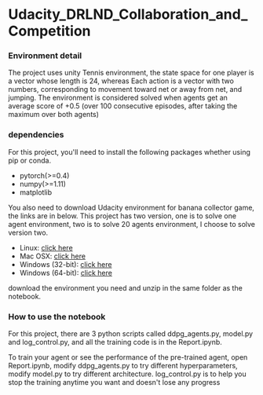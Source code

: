 # Udacity_DRLND_Collaboration_and_Competition

### Environment detail

The project uses unity Tennis environment, the state space for one player is a vector whose length is 24, 
whereas Each action is a vector with two numbers, corresponding to movement toward net or away from net, and jumping.
The environment is considered solved when agents get an average score of +0.5 
(over 100 consecutive episodes, after taking the maximum over both agents)


### dependencies

For this project, you'll need to install the following packages whether using pip or conda.

- pytorch(>=0.4)
- numpy(>=1.11)
- matplotlib 

You also need to download Udacity environment for banana collector game, the links are in below. This project has two version, one is to solve one agent environment, two is to solve 20 agents environment, I choose to solve version two.

- Linux: [click here](https://s3-us-west-1.amazonaws.com/udacity-drlnd/P3/Tennis/Tennis_Linux.zip)
- Mac OSX: [click here](https://s3-us-west-1.amazonaws.com/udacity-drlnd/P3/Tennis/Tennis.app.zip)
- Windows (32-bit): [click here](https://s3-us-west-1.amazonaws.com/udacity-drlnd/P3/Tennis/Tennis_Windows_x86.zip)
- Windows (64-bit): [click here](https://s3-us-west-1.amazonaws.com/udacity-drlnd/P3/Tennis/Tennis_Windows_x86_64.zip)

download the environment you need and unzip in the same folder as the notebook.

### How to use the notebook

For this project, there are 3 python scripts called ddpg_agents.py, model.py and log_control.py, and all the training code is in the Report.ipynb.

To train your agent or see the performance of the pre-trained agent, open Report.ipynb, modify ddpg_agents.py to try different hyperparameters, 
modify model.py to try different architecture. log_control.py is to help you stop the training anytime you want and doesn't lose any progress
